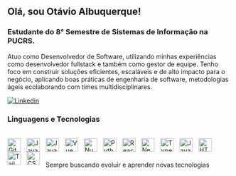 ## Olá, sou Otávio Albuquerque!
###  Estudante do 8° Semestre de Sistemas de Informação na PUCRS.
Atuo como Desenvolvedor de Software, utilizando minhas experiências como desenvolvedor fullstack e também como gestor de equipe. Tenho foco em construir soluções eficientes, escaláveis e de alto impacto para o negócio, aplicando boas práticas de engenharia de software, metodologias ágeis ecolaborando com times multidisciplinares.

[![Linkedin](	https://img.shields.io/badge/LinkedIn-0077B5?style=for-the-badge&logo=linkedin&logoColor=white)](https://www.linkedin.com/in/otavio-albuquerque/)

### Linguagens e Tecnologias
<div styLe = "display: inline_block"><br/>
    <img 
        align="left" 
        alt="Git" 
        title="Git"
        width="30px" 
        style="padding-right: 10px;" 
        src="https://cdn.jsdelivr.net/gh/devicons/devicon@latest/icons/git/git-original.svg" 
    />
    <img 
        align="left" 
        alt="Java" 
        title="Java"
        width="30px" 
        style="padding-right: 10px;" 
        src="https://cdn.jsdelivr.net/gh/devicons/devicon@latest/icons/java/java-original.svg"
    />
    <img 
        align="left" 
        alt="Java" 
        title="Java"
        width="30px" 
        style="padding-right: 10px;" 
        src="https://cdn.jsdelivr.net/gh/devicons/devicon@latest/icons/spring/spring-original.svg"
    />
    <img 
        align="left" 
        alt="Vue" 
        title="Vue"
        width="30px" 
        style="padding-right: 10px;" 
        src="https://cdn.jsdelivr.net/gh/devicons/devicon@latest/icons/vuejs/vuejs-original.svg" 
    />
    <img 
        align="left" 
        alt="Nuxt" 
        title="Nuxt"
        width="30px" 
        style="padding-right: 10px;" 
        src="https://cdn.jsdelivr.net/gh/devicons/devicon@latest/icons/nuxtjs/nuxtjs-original.svg" 
    />
    <img 
        align="left" 
        alt="Python" 
        title="Python"
        width="30px" 
        style="padding-right: 10px;" 
        src="https://cdn.jsdelivr.net/gh/devicons/devicon@latest/icons/python/python-original.svg" 
    />
    <img 
        align="left" 
        alt="React"
        title="React" 
        width="30px" 
        style="padding-right: 10px;" 
        src="https://cdn.jsdelivr.net/gh/devicons/devicon@latest/icons/react/react-original.svg" 
    />
    <img 
        align="left" 
        alt="Next.js" 
        title="Next.js"
        width="30px" 
        style="padding-right: 10px;" 
        src="https://cdn.jsdelivr.net/gh/devicons/devicon@latest/icons/nextjs/nextjs-original.svg" 
    />
    <img 
        align="left" 
        alt="TypeScript"
        title="TypeScript" 
        width="30px" 
        style="padding-right: 10px;" 
        src="https://cdn.jsdelivr.net/gh/devicons/devicon@latest/icons/typescript/typescript-original.svg" 
    />
    <img 
        align="left" 
        alt="JavaScript" 
        title="JavaScript"
        width="30px" 
        style="padding-right: 10px;" 
        src="https://cdn.jsdelivr.net/gh/devicons/devicon@latest/icons/javascript/javascript-original.svg" 
    />
    <img 
        align="left" 
        alt="HTML"
        title="HTML" 
        width="30px" 
        style="padding-right: 10px;" 
        src="https://cdn.jsdelivr.net/gh/devicons/devicon@latest/icons/html5/html5-original.svg" 
    />
    <img 
        align="left" 
        alt="Tailwind" 
        title="Tailwind"
        width="30px" 
        style="padding-right: 10px;" 
        src="https://cdn.jsdelivr.net/gh/devicons/devicon@latest/icons/tailwindcss/tailwindcss-original.svg" 
    />
    <img 
        align="left" 
        alt="CSS" 
        title="CSS"
        width="30px" 
        style="padding-right: 10px;" 
        src="https://cdn.jsdelivr.net/gh/devicons/devicon@latest/icons/css3/css3-original.svg" 
    />
</div></br>
</br></br>
Sempre buscando evoluir e aprender novas tecnologias
